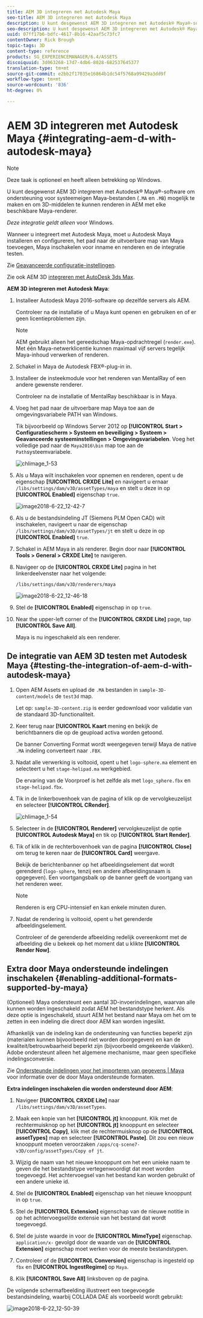 ```yaml
---
title: AEM 3D integreren met Autodesk Maya
seo-title: AEM 3D integreren met Autodesk Maya
description: U kunt desgewenst AEM 3D integreren met Autodesk® Maya®-software om ondersteuning voor systeemeigen Maya-bestanden (.MA en .MB) in te schakelen en om 3D-assets te kunnen renderen in AEM met elke beschikbare Maya-renderer.
seo-description: U kunt desgewenst AEM 3D integreren met Autodesk® Maya®-software om ondersteuning voor systeemeigen Maya-bestanden (.MA en .MB) in te schakelen en om 3D-assets te kunnen renderen in AEM met elke beschikbare Maya-renderer.
uuid: 07ff17b6-bdfc-4617-8b16-42aaf5c73fc7
contentOwner: Rick Brough
topic-tags: 3D
content-type: reference
products: SG_EXPERIENCEMANAGER/6.4/ASSETS
discoiquuid: 3d063268-17d7-4db6-8028-682537645377
translation-type: tm+mt
source-git-commit: e2bb2f17035e16864b1dc54f5768a99429a3dd9f
workflow-type: tm+mt
source-wordcount: '836'
ht-degree: 0%

---
```



# AEM 3D integreren met Autodesk Maya {#integrating-aem-d-with-autodesk-maya}

>[!NOTE]
>
>Deze taak is optioneel en heeft alleen betrekking op Windows.

U kunt desgewenst AEM 3D integreren met Autodesk® Maya®-software om ondersteuning voor systeemeigen Maya-bestanden (`.MA` en `.MB`) mogelijk te maken en om 3D-middelen te kunnen renderen in AEM met elke beschikbare Maya-renderer.

*Deze integratie geldt alleen* voor Windows.

Wanneer u integreert met Autodesk Maya, moet u Autodesk Maya installeren en configureren, het pad naar de uitvoerbare map van Maya toevoegen, Maya inschakelen voor inname en renderen en de integratie testen.

Zie [Geavanceerde configuratie-instellingen](advanced-config-3d.md).

Zie ook AEM 3D [integreren met AutoDesk 3ds Max](integrating-aem-3d-with-autodesk-3ds-max.md).

**AEM 3D integreren met Autodesk Maya**:

1. Installeer Autodesk Maya 2016-software op dezelfde servers als AEM.

   Controleer na de installatie of u Maya kunt openen en gebruiken en of er geen licentieproblemen zijn.

   >[!NOTE]
   >
   >AEM gebruikt alleen het gereedschap Maya-opdrachtregel (`render.exe`). Met één Maya-netwerklicentie kunnen maximaal vijf servers tegelijk Maya-inhoud verwerken of renderen.

1. Schakel in Maya de Autodesk FBX®-plug-in in.
1. Installeer de insteekmodule voor het renderen van MentalRay of een andere gewenste renderer.

   Controleer na de installatie of MentalRay beschikbaar is in Maya.

1. Voeg het pad naar de uitvoerbare map Maya toe aan de omgevingsvariabele PATH van Windows.

   Tik bijvoorbeeld op Windows Server 2012 op **[!UICONTROL Start > Configuratiescherm > Systeem en beveiliging > Systeem > Geavanceerde systeeminstellingen > Omgevingsvariabelen**. Voeg het volledige pad naar de `Maya2016\bin` map toe aan de `Path`systeemvariabele.

   ![chlimage_1-53](assets/chlimage_1-53.png)

1. Als u Maya wilt inschakelen voor opnemen en renderen, opent u de eigenschap **[!UICONTROL CRXDE Lite]** en navigeert u ernaar `/libs/settings/dam/v3D/assetTypes/maya` en stelt u deze in op **[!UICONTROL Enabled]** eigenschap `true`.

   ![image2018-6-22_12-42-7](assets/image2018-6-22_12-42-7.png)

1. Als u de bestandsindeling JT (Siemens PLM Open CAD) wilt inschakelen, navigeert u naar de eigenschap `/libs/settings/dam/v3D/assetTypes/jt` en stelt u deze in op **[!UICONTROL Enabled]** `true`.
1. Schakel in AEM Maya in als renderer. Begin door naar **[!UICONTROL Tools > General > CRXDE Lite]** te navigeren.
1. Navigeer op de **[!UICONTROL CRXDE Lite]** pagina in het linkerdeelvenster naar het volgende:

   `/libs/settings/dam/v3D/renderers/maya`

   ![image2018-6-22_12-46-18](assets/image2018-6-22_12-46-18.png)

1. Stel de **[!UICONTROL Enabled]** eigenschap in op `true`.

1. Near the upper-left corner of the **[!UICONTROL CRXDE Lite]** page, tap **[!UICONTROL Save All]**.

   Maya is nu ingeschakeld als een renderer.

## De integratie van AEM 3D testen met Autodesk Maya {#testing-the-integration-of-aem-d-with-autodesk-maya}

1. Open AEM Assets en upload de `.MA` bestanden in `sample-3D-content/models` de `test3d` map.

   Let op: `sample-3D-content.zip` is eerder gedownload voor validatie van de standaard 3D-functionaliteit.

1. Keer terug naar **[!UICONTROL Kaart** mening en bekijk de berichtbanners die op de geupload activa worden getoond.

   De banner Converting Format wordt weergegeven terwijl Maya de native `.MA` indeling converteert naar `.FBX`.

1. Nadat alle verwerking is voltooid, opent u het `logo-sphere.ma` element en selecteert u het `stage-helipad.ma` werkgebied.

   De ervaring van de Voorproef is het zelfde als met `logo_sphere.fbx` en `stage-helipad.fbx`.

1. Tik in de linkerbovenhoek van de pagina of klik op de vervolgkeuzelijst en selecteer **[!UICONTROL CRender]**.

   ![chlimage_1-54](assets/chlimage_1-54.png)

1. Selecteer in de **[!UICONTROL Renderer]** vervolgkeuzelijst de optie **[!UICONTROL Autodesk Maya]** en tik op **[!UICONTROL Start Render]**.
1. Tik of klik in de rechterbovenhoek van de pagina **[!UICONTROL Close]** om terug te keren naar de **[!UICONTROL Card]** weergave.

   Bekijk de berichtenbanner op het afbeeldingselement dat wordt gerenderd (`logo-sphere`, tenzij een andere afbeeldingsnaam is opgegeven). Een voortgangsbalk op de banner geeft de voortgang van het renderen weer.

   >[!NOTE]
   >
   >Renderen is erg CPU-intensief en kan enkele minuten duren.

1. Nadat de rendering is voltooid, opent u het gerenderde afbeeldingselement.

   Controleer of de gerenderde afbeelding redelijk overeenkomt met de afbeelding die u bekeek op het moment dat u klikte **[!UICONTROL Render Now]**.

## Extra door Maya ondersteunde indelingen inschakelen {#enabling-additional-formats-supported-by-maya}

(Optioneel) Maya ondersteunt een aantal 3D-invoerindelingen, waarvan alle kunnen worden ingeschakeld zodat AEM het bestandstype herkent. Als deze optie is ingeschakeld, stuurt AEM het bestand naar Maya om het om te zetten in een indeling die direct door AEM kan worden ingeslikt.

Afhankelijk van de indeling kan de ondersteuning van functies beperkt zijn (materialen kunnen bijvoorbeeld niet worden doorgegeven) en kan de kwaliteit/betrouwbaarheid beperkt zijn (bijvoorbeeld omgekeerde vlakken). Adobe ondersteunt alleen het algemene mechanisme, maar geen specifieke indelingsconversie.

Zie [Ondersteunde indelingen voor het importeren van gegevens | Maya](https://knowledge.autodesk.com/support/maya/learn-explore/caas/CloudHelp/cloudhelp/2016/ENU/Maya/files/GUID-69BC066D-D4D8-4B12-900C-CF42E798A5D6-htm.html) voor informatie over de door Maya ondersteunde formaten.

**Extra indelingen inschakelen die worden ondersteund door AEM**:

1. Navigeer **[!UICONTROL CRXDE Lite]** naar `/libs/settings/dam/v3D/assetTypes`.
1. Maak een kopie van het **[!UICONTROL jt]** knooppunt. Klik met de rechtermuisknop op het **[!UICONTROL jt]** knooppunt en selecteer **[!UICONTROL Copy]**, klik met de rechtermuisknop op de **[!UICONTROL assetTypes]** map en selecteer **[!UICONTROL Paste]**. Dit zou een nieuw knooppunt moeten veroorzaken `/apps/cq-scene7-v3D/config/assetTypes/Copy of jt`.
1. Wijzig de naam van het nieuwe knooppunt om het een unieke naam te geven die het bestandstype vertegenwoordigt dat moet worden toegevoegd. Het achtervoegsel van het bestand kan worden gebruikt of een andere unieke id.

1. Stel de **[!UICONTROL Enabled]** eigenschap van het nieuwe knooppunt in op `true`.

1. Stel de **[!UICONTROL Extension]** eigenschap van de nieuwe notitie in op het achtervoegsel/de extensie van het bestand dat wordt toegevoegd.
1. Stel de juiste waarde in voor de **[!UICONTROL MimeType]** eigenschap. `application/x-` gevolgd door de waarde van de **[!UICONTROL Extension]** eigenschap moet werken voor de meeste bestandstypen.
1. Controleer of de **[!UICONTROL Conversion]** eigenschap is ingesteld op `fbx` en **[!UICONTROL IngestRegime]** op `Maya`.
1. Klik **[!UICONTROL Save All]** linksboven op de pagina.

De volgende schermafbeelding illustreert een toegevoegde bestandsindeling, waarbij COLLADA DAE als voorbeeld wordt gebruikt:

![image2018-6-22_12-50-39](assets/image2018-6-22_12-50-39.png)

